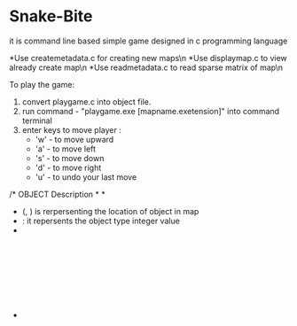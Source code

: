 # Snake-Bite
it is command line based simple game designed in c programming language

*Use createmetadata.c for creating new maps\n
*Use displaymap.c to view already create map\n
*Use readmetadata.c to read sparse matrix of map\n


To play the game:
1. convert playgame.c into object file.
2. run command - "playgame.exe [mapname.exetension]" into command terminal
3. enter keys to move player :
    * 'w' - to move upward
    * 'a' - to move left
    * 's' - to move down
    * 'd' - to move right
    * 'u' - to undo your last move




/* OBJECT Description
 *
 *
 * (<object row>, <object col>) is rerpersenting the location of object in map
 * <object code> : it repersents the object type integer value  
 * 
 * <object code> 
 *  0 : The player(P)
 *  1 : snake (~)
 *  2 : vertical walls (|)
 *  3 : horizontal walls(-)
 *  4 : corners (*)
 *  5 : hurdle(=)
 *  6 : target(X)
 *  7 : moveable area(' ')
 *  */
